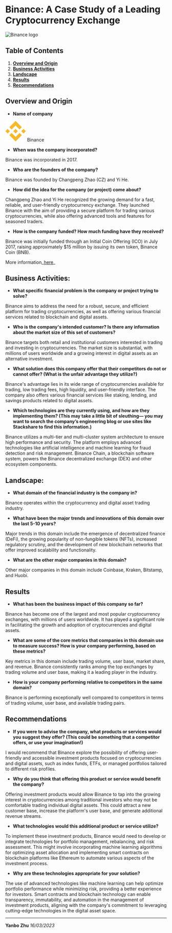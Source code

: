 # Binance: A Case Study of a Leading Cryptocurrency Exchange
![Binance logo](https://fxnewsgroup.com/wp-content/uploads/2022/04/Binance-logo-large-1024x576-978x400.jpg "Binance logo")

## Table of Contents

1. [**Overview and Origin**](#overview-and-origin)
2. [**Business Activities**](#business-activities)
3. [**Landscape**](#Landscape)
4. [**Results**](#Results)
5. [**Recommendations**](#Recommendations)

## Overview and Origin

- **Name of company**

 ![Binance icon](./image/2785522_binance_binancecoin_blockchain_coin_icon.png "Biance icon") Binance

- **When was the company incorporated?**

Binance was incorporated in 2017.

- **Who are the founders of the company?**

Binance was founded by Changpeng Zhao (CZ) and Yi He.

- **How did the idea for the company (or project) come about?**

Changpeng Zhao and Yi He recognized the growing demand for a fast, reliable, and user-friendly cryptocurrency exchange. They launched Binance with the aim of providing a secure platform for trading various cryptocurrencies, while also offering advanced tools and features for seasoned traders.

- **How is the company funded? How much funding have they received?**

Binance was initially funded through an Initial Coin Offering (ICO) in July 2017, raising approximately $15 million by issuing its own token, Binance Coin (BNB).

More information_[here](https://www.binance.com/en/about)_

## Business Activities:

- **What specific financial problem is the company or project trying to solve?**

Binance aims to address the need for a robust, secure, and efficient platform for trading cryptocurrencies, as well as offering various financial services related to blockchain and digital assets.

- **Who is the company's intended customer? Is there any information about the market size of this set of customers?**

Binance targets both retail and institutional customers interested in trading and investing in cryptocurrencies. The market size is substantial, with millions of users worldwide and a growing interest in digital assets as an alternative investment.

- **What solution does this company offer that their competitors do not or cannot offer? (What is the unfair advantage they utilize?)**

Binance's advantage lies in its wide range of cryptocurrencies available for trading, low trading fees, high liquidity, and user-friendly interface. The company also offers various financial services like staking, lending, and savings products related to digital assets.

- **Which technologies are they currently using, and how are they implementing them? (This may take a little bit of sleuthing–– you may want to search the company’s engineering blog or use sites like Stackshare to find this information.)**

Binance utilizes a multi-tier and multi-cluster system architecture to ensure high performance and security. The platform employs advanced technologies like artificial intelligence and machine learning for fraud detection and risk management. Binance Chain, a blockchain software system, powers the Binance decentralized exchange (DEX) and other ecosystem components.

## Landscape:

- **What domain of the financial industry is the company in?**

Binance operates within the cryptocurrency and digital asset trading industry.

- **What have been the major trends and innovations of this domain over the last 5-10 years?**

Major trends in this domain include the emergence of decentralized finance (DeFi), the growing popularity of non-fungible tokens (NFTs), increased regulatory scrutiny, and the development of new blockchain networks that offer improved scalability and functionality.

- **What are the other major companies in this domain?**

Other major companies in this domain include Coinbase, Kraken, Bitstamp, and Huobi.

## Results

- **What has been the business impact of this company so far?**

Binance has become one of the largest and most popular cryptocurrency exchanges, with millions of users worldwide. It has played a significant role in facilitating the growth and adoption of cryptocurrencies and digital assets.

- **What are some of the core metrics that companies in this domain use to measure success? How is your company performing, based on these metrics?**

Key metrics in this domain include trading volume, user base, market share, and revenue. Binance consistently ranks among the top exchanges by trading volume and user base, making it a leading player in the industry.

- **How is your company performing relative to competitors in the same domain?**

Binance is performing exceptionally well compared to competitors in terms of trading volume, user base, and available trading pairs.

## Recommendations

- **If you were to advise the company, what products or services would you suggest they offer? (This could be something that a competitor offers, or use your imagination!)**

I would recommend that Binance explore the possibility of offering user-friendly and accessible investment products focused on cryptocurrencies and digital assets, such as index funds, ETFs, or managed portfolios tailored to different risk profiles.

- **Why do you think that offering this product or service would benefit the company?**

Offering investment products would allow Binance to tap into the growing interest in cryptocurrencies among traditional investors who may not be comfortable trading individual digital assets. This could attract a new customer base, increase the platform's user base, and generate additional revenue streams.

- **What technologies would this additional product or service utilize?**

To implement these investment products, Binance would need to develop or integrate technologies for portfolio management, rebalancing, and risk assessment. This might involve incorporating machine learning algorithms for optimizing asset allocation and implementing smart contracts on blockchain platforms like Ethereum to automate various aspects of the investment process.

- **Why are these technologies appropriate for your solution?**

The use of advanced technologies like machine learning can help optimize portfolio performance while minimizing risk, providing a better experience for investors. Smart contracts and blockchain technology can enable transparency, immutability, and automation in the management of investment products, aligning with the company's commitment to leveraging cutting-edge technologies in the digital asset space.

---

**Yanbo Zhu** _16/03/2023_
